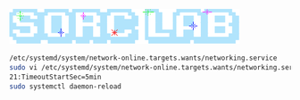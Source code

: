 ![Sorc Lab](/9bc734d15e601f537f61f4d135ac38ef.png)

```bash
/etc/systemd/system/network-online.targets.wants/networking.service
sudo vi /etc/systemd/system/network-online.targets.wants/networking.service
21:TimeoutStartSec=5min
sudo systemctl daemon-reload
```

